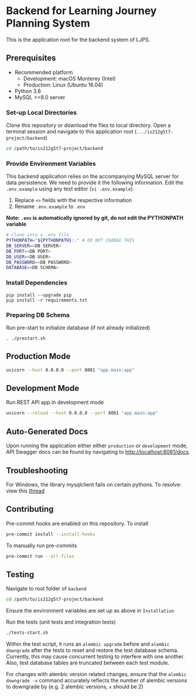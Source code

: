 # Backend for Learning Journey Planning System

This is the application root for the backend system of LJPS.

## Prerequisites

- Recommended platform
    - Development: macOS Monterey (Intel)
    - Production: Linux (Ubuntu 16.04)
- Python 3.8
- MySQL >=8.0 server

### Set-up Local Directories

Clone this repository or download the files to local directory.
Open a terminal session and navigate to this application root (`.../is212g5t7-project/backend`)

```bash
cd /path/to/is212g5t7-project/backend
```

### Provide Environment Variables

This backend application relies on the accompanying MySQL server for data persistence. We need to provide it the following information. Edit the `.env.example` using any text editor (`vi .env.example`).

1. Replace `<>` fields with the respective information
2. Rename `.env.example` to `.env`

**Note: `.env` is automatically ignored by git, do not edit the PYTHONPATH variable**
```bash
# Clone into a .env file
PYTHONPATH="${PYTHONPATH}:." # DO NOT CHANGE THIS
DB_SERVER=<DB SERVER>
DB_PORT=<DB PORT>
DB_USER=<DB USER>
DB_PASSWORD=<DB PASSWORD>
DATABASE=<DB SCHEMA>
```

### Install Dependencies

```
pip install --upgrade pip
pip install -r requirements.txt
```

### Preparing DB Schema

Run pre-start to initialize database (if not already initialized)

```
. ./prestart.sh
```

## Production Mode

```bash
uvicorn --host 0.0.0.0 --port 8081 "app.main:app"
```

## Development Mode

Run REST API app in development mode

```bash
uvicorn --reload --host 0.0.0.0 --port 8081 "app.main:app"
```

## Auto-Generated Docs

Upon running the application either either `production` or `development` mode, API Swagger docs can be found by navigating to [http://localhost:8081/docs](http://localhost:8081/docs).

## Troubleshooting

For Windows, the library mysqlclient fails on certain pythons.
To resolve: view this [thread](https://stackoverflow.com/questions/61244344/pip-install-mysqlclient-with-python-3-8-not-working)

## Contributing

Pre-commit hooks are enabled on this repository. To install

```bash
pre-commit install --install-hooks
```

To manually run pre-commits

```bash
pre-commit run --all-files
```

## Testing

Navigate to root folder of `backend`

```bash
cd /path/to/is212g5t7-project/backend
```

Ensure the environment variables are set up as above in `Installation`

Run the tests (unit tests and integration tests)

```bash
./tests-start.sh
```

Within the test script, it runs an `alembic upgrade` before and `alembic downgrade` after the tests to reset and restore the test database schema. Currently, this may cause concurrent testing to interfere with one another. Also, test database tables are truncated between each test module.

For changes with alembic version related changes, ensure that the `alembic downgrade -x` command accurately reflects the number of alembic versions to downgrade by (e.g. 2 alembic versions, `x` should be 2)

